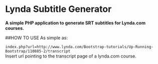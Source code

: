 Lynda Subtitle Generator
========================

**A simple PHP application to generate SRT subtitles for Lynda.com courses.**

##HOW TO USE
As simple as:

`index.php?url=http://www.lynda.com/Bootstrap-tutorials/Up-Running-Bootstrap/110885-2/transcript`   
 Insert url pointing to the transcript page of a lynda.com course.